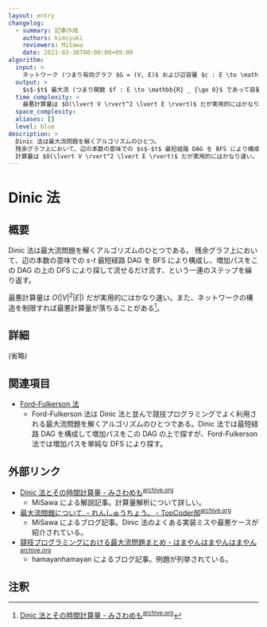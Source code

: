 ```yaml
---
layout: entry
changelog:
  - summary: 記事作成
    authors: kimiyuki
    reviewers: MiSawa
    date: 2021-03-30T00:00:00+09:00
algorithm:
  input: >
    ネットワーク (つまり有向グラフ $G = (V, E)$ および辺容量 $c : E \to \mathbb{R} _ {\ge 0}$ および相異なる頂点 $s, t \in V$)
  output: >
    $s$-$t$ 最大流 (つまり関数 $f : E \to \mathbb{R} _ {\ge 0}$ であって容量制約とフロー保存則を満たすもの)
  time_complexity: >
    最悪計算量は $O(\lvert V \rvert^2 \lvert E \rvert)$ だが実用的にはかなり速い。ネットワークの構造によっては計算量が落ちることがある。
  space_complexity:
  aliases: []
  level: blue
description: >
  Dinic 法は最大流問題を解くアルゴリズムのひとつ。
  残余グラフ上において、辺の本数の意味での $s$-$t$ 最短経路 DAG を BFS により構成し、増加パスをこの DAG の上の DFS により探して流せるだけ流す、という一連のステップを繰り返す。
  計算量は $O(\lvert V \rvert^2 \lvert E \rvert)$ だが実用的にはかなり速い。
---
```


# Dinic 法

## 概要

Dinic 法は最大流問題を解くアルゴリズムのひとつである。
残余グラフ上において、辺の本数の意味での $s$-$t$ 最短経路 DAG を BFS により構成し、増加パスをこの DAG の上の DFS により探して流せるだけ流す、という一連のステップを繰り返す。

最悪計算量は $O(\lvert V \rvert^2 \lvert E \rvert)$ だが実用的にはかなり速い。また、ネットワークの構造を制限すれば最悪計算量が落ちることがある[^time-complexity]。


## 詳細

(省略)


## 関連項目

-   [Ford-Fulkerson 法](/algorithm-encyclopedia/ford-fulkerson)
    -    Ford-Fulkerson 法は Dinic 法と並んで競技プログラミングでよく利用される最大流問題を解くアルゴリズムのひとつである。Dinic 法では最短経路 DAG を構成して増加パスをこの DAG の上で探すが、Ford-Fulkerson 法では増加パスを単純な DFS により探す。


## 外部リンク

-   [Dinic 法とその時間計算量 - みさわめも](https://misawa.github.io/others/flow/dinic_time_complexity.html)<sup>[archive.org](https://web.archive.org/web/20210328020326/https://misawa.github.io/others/flow/dinic_time_complexity.html)</sup>
    -   <a class="handle">MiSawa</a> による解説記事。計算量解析について詳しい。
-   [最大流問題について. - れんしゅうちょう。 - TopCoder部](https://topcoder-g-hatena-ne-jp.jag-icpc.org/Mi_Sawa/20140311.html)<sup>[archive.org](https://web.archive.org/web/20210328021542/https://topcoder-g-hatena-ne-jp.jag-icpc.org/Mi_Sawa/20140311.html)</sup>
    -   <a class="handle">MiSawa</a> によるブログ記事。Dinic 法のよくある実装ミスや最悪ケースが紹介されている。
-   [競技プログラミングにおける最大流問題まとめ - はまやんはまやんはまやん](https://blog.hamayanhamayan.com/entry/2017/05/09/120217)<sup>[archive.org](https://web.archive.org/web/20210328020304/https://blog.hamayanhamayan.com/entry/2017/05/09/120217)</sup>
    -   <a class="handle">hamayanhamayan</a> によるブログ記事。例題が列挙されている。

## 注釈

[^time-complexity]: [Dinic 法とその時間計算量 - みさわめも](https://misawa.github.io/others/flow/dinic_time_complexity.html)<sup>[archive.org](https://web.archive.org/web/20210328020326/https://misawa.github.io/others/flow/dinic_time_complexity.html)</sup>
